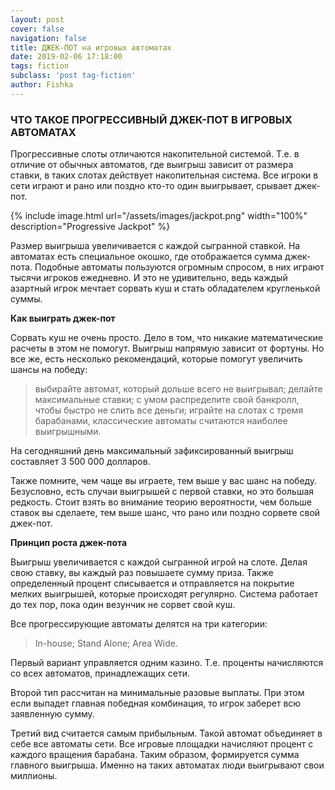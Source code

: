 ```yaml
---
layout: post
cover: false
navigation: false
title: ДЖЕК-ПОТ на игровых автоматах 
date: 2019-02-06 17:18:00
tags: fiction
subclass: 'post tag-fiction'
author: Fishka
---
```


### ЧТО ТАКОЕ ПРОГРЕССИВНЫЙ ДЖЕК-ПОТ В ИГРОВЫХ АВТОМАТАХ

Прогрессивные слоты отличаются накопительной системой. Т.е. в отличие от обычных автоматов, где выигрыш зависит от размера ставки, в таких слотах действует накопительная система. Все игроки в сети играют и рано или поздно кто-то один выигрывает, срывает джек-пот. 

{% include image.html url="/assets/images/jackpot.png" width="100%" description="Progressive Jackpot" %}


Размер выигрыша увеличивается с каждой сыгранной ставкой. На автоматах есть специальное окошко, где отображается сумма джек-пота. Подобные автоматы пользуются огромным спросом, в них играют тысячи игроков ежедневно. И это не удивительно, ведь каждый азартный игрок мечтает сорвать куш и стать обладателем кругленькой суммы. 

**Как выиграть джек-пот**

Сорвать куш не очень просто. Дело в том, что никакие математические расчеты в этом не помогут. Выигрыш напрямую зависит от фортуны. Но все же, есть несколько рекомендаций, которые помогут увеличить шансы на победу:

> выбирайте автомат, который дольше всего не выигрывал;
> делайте максимальные ставки;
> с умом распределите свой банкролл, чтобы быстро не слить все деньги;
> играйте на слотах с тремя барабанами, классические автоматы считаются наиболее выигрышными. 

На сегодняшний день максимальный зафиксированный выигрыш составляет 3 500 000 долларов. 

Также помните, чем чаще вы играете, тем выше у вас шанс на победу. Безусловно, есть случаи выигрышей с первой ставки, но это большая редкость. Стоит взять во внимание теорию вероятности, чем больше ставок вы сделаете, тем выше шанс, что рано или поздно сорвете свой джек-пот.

**Принцип роста джек-пота**

Выигрыш увеличивается с каждой сыгранной игрой на слоте. Делая свою ставку, вы каждый раз повышаете сумму приза. Также определенный процент списывается и отправляется на покрытие мелких выигрышей, которые происходят регулярно. Система работает до тех пор, пока один везунчик не сорвет свой куш. 

Все прогрессирующие автоматы делятся на три категории:

> In-house;
> Stand Alone;
> Area Wide.

Первый вариант управляется одним казино. Т.е. проценты начисляются со всех автоматов, принадлежащих сети. 

Второй тип рассчитан на минимальные разовые выплаты. При этом если выпадет главная победная комбинация, то игрок заберет всю заявленную сумму.

Третий вид считается самым прибыльным. Такой автомат объединяет в себе все автоматы сети. Все игровые площадки начисляют процент с каждого вращения барабана. Таким образом, формируется сумма главного выигрыша. Именно на таких автоматах люди выигрывают свои миллионы. 
